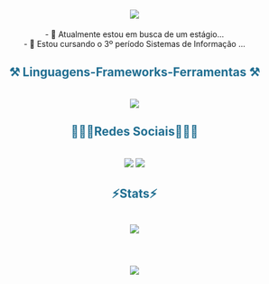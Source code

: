 
<h1 align="center">
<img src="https://readme-typing-svg.herokuapp.com/?font=Righteous&size=35&center=true&vCenter=true&width=500&height=70&duration=4000&lines=Olá!+👋;+Me+chamo+Luca+Libório!;" />
</h1>

<div  align="center" >
  - 🔭 Atualmente estou em busca de um estágio...
  <br>
- 🌱 Estou cursando o 3º período Sistemas de Informação  ...
</div>

<h2 style="color:#206E91" align="center" >⚒️ Linguagens-Frameworks-Ferramentas ⚒️</h2>
<br>
<div align="center" >
  <img src="https://skillicons.dev/icons?i=cs,c,js,bootstrap,html,css,vscode,github,figma" />
</div>

<h2 style="color:#206E91" align="center" > 👨🏻‍💻Redes Sociais👨🏻‍💻 </h2>
<br>
<div align="center" >
  <a href="https://www.linkedin.com/in/luca-c-lib%C3%B3rio-26a954261/" target="_blank"><img src="https://skillicons.dev/icons?i=linkedin target="_blank"></a>
  <a href="https://www.instagram.com/lucac_l/" target="_blank"><img src="https://skillicons.dev/icons?i=instagram target="_blank"></a>
</div>

<h2 style="color:#206E91" align="center"  >⚡Stats⚡</h2>
<br>
<div align="center" >
  <picture>
  <source
    srcset="https://github-readme-stats.vercel.app/api?username=lucacliborio&show_icons=true&theme=dark"
    media="(prefers-color-scheme: dark)"
  />
  <source
    srcset="https://github-readme-stats.vercel.app/api?username=lucacliborio&show_icons=true"
    media="(prefers-color-scheme: light), (prefers-color-scheme: no-preference)"
  />
  <img src="https://github-readme-stats.vercel.app/api?username=lucacliborio&show_icons=true" />
</picture>
</div>
<br>
<h1 align="center">
<img src="https://readme-typing-svg.herokuapp.com/?font=Righteous&size=35&center=true&vCenter=true&width=500&height=70&duration=4000&lines=Obrigado+pela+atenção!;" />
</h1>
